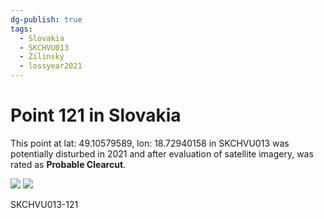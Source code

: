```yaml
---
dg-publish: true
tags:
  - Slovakia
  - SKCHVU013
  - Žilinský
  - lossyear2021
---
```


# Point 121 in Slovakia

This point at lat: 49.10579589, lon: 18.72940158 in SKCHVU013 was potentially disturbed in 2021 and after evaluation of satellite imagery, was rated as **Probable Clearcut**.

<div class='juxtapose' data-showcredits='false'>
<img src='https://baserow-backend-production20240528124524339000000001.s3.amazonaws.com/user_files/Q1N0hUytzMHPe6aIvXp7XpPfPC6uM82Z_4e1ba2e813c61509bb79949bf58ff98dabca0698faefd7855b52f8c969ee3cf6.png' data-label='September 2016' />
<img src='https://baserow-backend-production20240528124524339000000001.s3.amazonaws.com/user_files/DSlQdHQDiI3QYcVPbecFZpRIFSfuEMRO_573b0f56e19f0386be1b1e221eaa7fce6fd730bba86b64309edfe8e6421ec383.png' data-label='September 2023' />
</div>

SKCHVU013-121